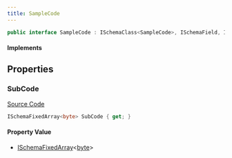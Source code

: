 ```yaml
---
title: SampleCode
---
```


```csharp
public interface SampleCode : ISchemaClass<SampleCode>, ISchemaField, ISchemaClass, INativeHandle
```

#### Implements

## Properties

### SubCode

[Source Code](https://github.com/swiftly-solution/swiftlys2/blob/beta/managed/src/SwiftlyS2.Generated/Schemas/Interfaces/SampleCode.cs#L16)

```csharp
ISchemaFixedArray<byte> SubCode { get; }
```

#### Property Value

- [ISchemaFixedArray](/docs/api/shared/schemas/ischemafixedarray-1)<[byte](https://learn.microsoft.com/dotnet/api/system.byte)>

